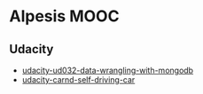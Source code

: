 Alpesis MOOC
==============================================================================

Udacity
------------------------------------------------------------------------------

- [udacity-ud032-data-wrangling-with-mongodb](https://github.com/alpesis-mooc/udacity-ud032-data-wrangling-with-mongodb)
- [udacity-carnd-self-driving-car](https://github.com/alpesis-mooc/udacity-carnd-self-driving-car)
